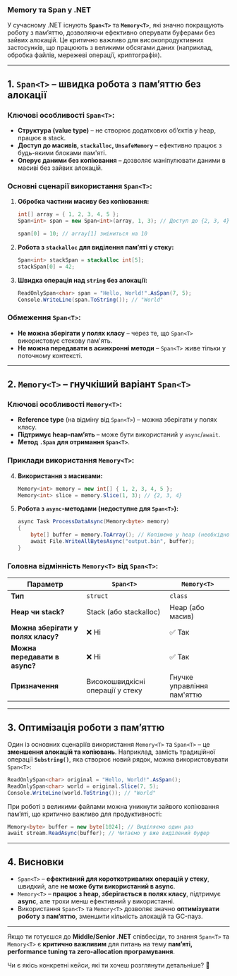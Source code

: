 ### **Memory та Span у .NET**

У сучасному .NET існують **`Span<T>`** та **`Memory<T>`**, які значно покращують роботу з пам’яттю, дозволяючи ефективно оперувати буферами без зайвих алокацій. Це критично важливо для високопродуктивних застосунків, що працюють з великими обсягами даних (наприклад, обробка файлів, мережеві операції, криптографія).

---

## **1. `Span<T>` – швидка робота з пам’яттю без алокації**

### **Ключові особливості `Span<T>`:**

- **Структура (value type)** – не створює додаткових об’єктів у heap, працює в stack.
- **Доступ до масивів, `stackalloc`, `UnsafeMemory`** – ефективно працює з будь-якими блоками пам'яті.
- **Оперує даними без копіювання** – дозволяє маніпулювати даними в масиві без зайвих алокацій.

### **Основні сценарії використання `Span<T>`:**

1. **Обробка частини масиву без копіювання:**
    
    ```csharp
    int[] array = { 1, 2, 3, 4, 5 };
    Span<int> span = new Span<int>(array, 1, 3); // Доступ до {2, 3, 4}
    
    span[0] = 10; // array[1] зміниться на 10
    ```
    
2. **Робота з `stackalloc` для виділення пам’яті у стеку:**
    
    ```csharp
    Span<int> stackSpan = stackalloc int[5];
    stackSpan[0] = 42;
    ```
    
3. **Швидка операція над `string` без алокації:**
    
    ```csharp
    ReadOnlySpan<char> span = "Hello, World!".AsSpan(7, 5);
    Console.WriteLine(span.ToString()); // "World"
    ```
    

### **Обмеження `Span<T>`:**

- **Не можна зберігати у полях класу** – через те, що `Span<T>` використовує стекову пам'ять.
- **Не можна передавати в асинхронні методи** – `Span<T>` живе тільки у поточному контексті.

---

## **2. `Memory<T>` – гнучкіший варіант `Span<T>`**

### **Ключові особливості `Memory<T>`:**

- **Reference type** (на відміну від `Span<T>`) – можна зберігати у полях класу.
- **Підтримує heap-пам’ять** – може бути використаний у `async`/`await`.
- **Метод `.Span` для отримання `Span<T>`**.

### **Приклади використання `Memory<T>`:**

4. **Використання з масивами:**
    
    ```csharp
    Memory<int> memory = new int[] { 1, 2, 3, 4, 5 };
    Memory<int> slice = memory.Slice(1, 3); // {2, 3, 4}
    ```
    
5. **Робота з `async`-методами (недоступне для `Span<T>`):**
    
    ```csharp
    async Task ProcessDataAsync(Memory<byte> memory)
    {
        byte[] buffer = memory.ToArray(); // Копіюємо у heap (необхідно в async)
        await File.WriteAllBytesAsync("output.bin", buffer);
    }
    ```
    

### **Головна відмінність `Memory<T>` від `Span<T>`:**

|Параметр|`Span<T>`|`Memory<T>`|
|---|---|---|
|**Тип**|`struct`|`class`|
|**Heap чи stack?**|Stack (або stackalloc)|Heap (або масив)|
|**Можна зберігати у полях класу?**|❌ Ні|✅ Так|
|**Можна передавати в async?**|❌ Ні|✅ Так|
|**Призначення**|Високошвидкісні операції у стеку|Гнучке управління пам'яттю|

---

## **3. Оптимізація роботи з пам’яттю**

Один із основних сценаріїв використання `Memory<T>` та `Span<T>` – це **зменшення алокацій та копіювань**. Наприклад, замість традиційної операції **`Substring()`**, яка створює новий рядок, можна використовувати `Span<T>`:

```csharp
ReadOnlySpan<char> original = "Hello, World!".AsSpan();
ReadOnlySpan<char> world = original.Slice(7, 5);
Console.WriteLine(world.ToString()); // "World"
```

При роботі з великими файлами можна уникнути зайвого копіювання пам’яті, що критично важливо для продуктивності:

```csharp
Memory<byte> buffer = new byte[1024]; // Виділяємо один раз
await stream.ReadAsync(buffer); // Читаємо у вже виділений буфер
```

---

## **4. Висновки**

- `Span<T>` – **ефективний для короткотривалих операцій у стеку**, швидкий, але **не може бути використаний в async**.
- `Memory<T>` – **працює з heap, зберігається в полях класу**, підтримує **async**, але трохи менш ефективний у використанні.
- Використання `Span<T>` та `Memory<T>` дозволяє значно **оптимізувати роботу з пам’яттю**, зменшити кількість алокацій та GC-пауз.

---

Якщо ти готуєшся до **Middle/Senior .NET** співбесіди, то знання `Span<T>` та `Memory<T>` є **критично важливим** для питань на тему **пам’яті, performance tuning та zero-allocation програмування**.

Чи є якісь конкретні кейси, які ти хочеш розглянути детальніше? 🚀